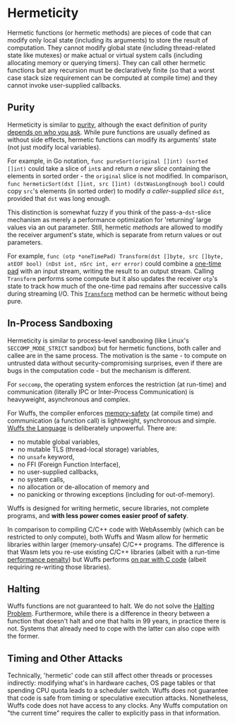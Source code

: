 # Hermeticity

Hermetic functions (or hermetic methods) are pieces of code that can modify
only local state (including its arguments) to store the result of computation.
They cannot modify global state (including thread-related state like mutexes)
or make actual or virtual system calls (including allocating memory or querying
timers). They can call other hermetic functions but any recursion must be
declaratively finite (so that a worst case stack size requirement can be
computed at compile time) and they cannot invoke user-supplied callbacks.


## Purity

Hermeticity is similar to
[purity](https://en.wikipedia.org/wiki/Pure_function), although the exact
definition of purity [depends on who you
ask](https://twitter.com/radokirov/status/1097325661658570752). While pure
functions are usually defined as without side effects, hermetic functions can
modify its arguments' state (not just modify local variables).

For example, in Go notation, `func pureSort(original []int) (sorted []int)`
could take a slice of `int`s and return *a new slice* containing the elements
in sorted order - the `original` slice is not modified. In comparison, `func
hermeticSort(dst []int, src []int) (dstWasLongEnough bool)` could copy `src`'s
elements (in sorted order) to modify *a caller-supplied slice* `dst`, provided
that `dst` was long enough.

This distinction is somewhat fuzzy if you think of the pass-a-`dst`-slice
mechanism as merely a performance optimization for 'returning' large values via
an out parameter. Still, hermetic *methods* are allowed to modify the receiver
argument's state, which is separate from return values or out parameters.

For example, `func (otp *oneTimePad) Transform(dst []byte, src []byte, atEOF
bool) (nDst int, nSrc int, err error)` could combine a [one-time
pad](https://en.wikipedia.org/wiki/One-time_pad) with an input stream, writing
the result to an output stream. Calling `Transform` performs some compute but
it also updates the receiver `otp`'s state to track how much of the one-time
pad remains after successive calls during streaming I/O. This
[`Transform`](https://pkg.go.dev/golang.org/x/text/transform?tab=doc#Transformer)
method can be hermetic without being pure.


## In-Process Sandboxing

Hermeticity is similar to process-level sandboxing (like Linux's
`SECCOMP_MODE_STRICT` sandbox) but for hermetic functions, both caller and
callee are in the same process. The motivation is the same - to compute on
untrusted data without security-compromising surprises, even if there are bugs
in the computation code - but the mechanism is different.

For `seccomp`, the operating system enforces the restriction (at run-time) and
communication (literally IPC or Inter-Process Communication) is heavyweight,
asynchronous and complex.

For Wuffs, the compiler enforces [memory-safety](/doc/note/memory-safety.md)
(at compile time) and communication (a function call) is lightweight,
synchronous and simple. [Wuffs the Language](/doc/wuffs-the-language.md) is
deliberately unpowerful. There are:

- no mutable global variables,
- no mutable TLS (thread-local storage) variables,
- no `unsafe` keyword,
- no FFI (Foreign Function Interface),
- no user-supplied callbacks,
- no system calls,
- no allocation or de-allocation of memory and
- no panicking or throwing exceptions (including for out-of-memory).

Wuffs is designed for writing hermetic, secure libraries, not complete
programs, and **with less power comes easier proof of safety**.

In comparison to compiling C/C++ code with WebAssembly (which can be restricted
to only compute), both Wuffs and Wasm allow for hermetic libraries within
larger (memory-unsafe) C/C++ programs. The difference is that Wasm lets you
re-use existing C/C++ libraries (albeit with a run-time [performance
penalty](https://kripken.github.io/blog/wasm/2020/07/27/wasmboxc.html)) but
Wuffs performs [on par with C
code](https://github.com/google/wuffs/blob/master/doc/benchmarks.md) (albeit
requiring re-writing those libraries).


## Halting

Wuffs functions are not guaranteed to halt. We do not solve the [Halting
Problem](https://en.wikipedia.org/wiki/Halting_problem). Furthermore, while
there is a difference in theory between a function that doesn't halt and one
that halts in 99 years, in practice there is not. Systems that already need to
cope with the latter can also cope with the former.


## Timing and Other Attacks

Technically, 'hermetic' code can still affect other threads or processes
indirectly: modifying what's in hardware caches, OS page tables or that
spending CPU quota leads to a scheduler switch. Wuffs does not guarantee that
code is safe from timing or speculative execution attacks. Nonetheless, Wuffs
code does not have access to any clocks. Any Wuffs computation on "the current
time" requires the caller to explicitly pass in that information.
